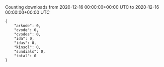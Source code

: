 
Counting downloads from 2020-12-16 00:00:00+00:00 UTC to 2020-12-16 00:00:00+00:00 UTC

```
{
    "arkode": 0,
    "cvode": 0,
    "cvodes": 0,
    "ida": 0,
    "idas": 0,
    "kinsol": 0,
    "sundials": 0,
    "total": 0
}
```
